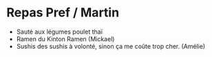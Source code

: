 
# Repas Pref / Martin
- Sauté aux légumes poulet thaï
- Ramen du Kinton Ramen (Mickael)
- Sushis des sushis à volonté, sinon ça me coûte trop cher. (Amélie)
